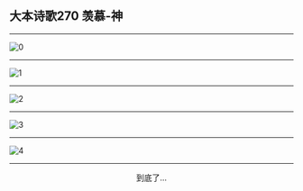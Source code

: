 
## 大本诗歌270 羡慕-神
        
<div id="aplayer0"></div>

---

<img alt="0" data-original="/data/d0269/0">

---

<img alt="1" data-original="/data/d0269/1">

---

<img alt="2" data-original="/data/d0269/2">

---

<img alt="3" data-original="/data/d0269/3">

---

<img alt="4" data-original="/data/d0269/4">

---

<p style="text-align: center">到底了...</p>

<script src="/js/dist-view.js"></script>

<script>
MAIN.id = 'd0269';
        
const ap0 = new APlayer({
    container: document.getElementById('aplayer0'),
    volume: 1,
    loop: 'none',
    preload: 'none',
    audio: [{
        name: '大本诗歌270.mp3',
        artist: '大本诗歌',
        url: 'https://res.wx.qq.com/voice/getvoice?mediaid=MzI0NTk3MDM5M18yMjQ3NDkwODU5',
        cover: '/favicon'
    }]
});
</script>
